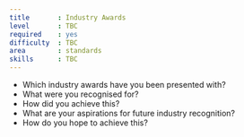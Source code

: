 ```yaml
---
title       : Industry Awards
level       : TBC
required    : yes
difficulty  : TBC
area        : standards
skills      : TBC
---
```


- Which industry awards have you been presented with?
 - What were you recognised for?
 - How did you achieve this?
- What are your aspirations for future industry recognition?
 - How do you hope to achieve this?
